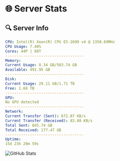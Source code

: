 # 🌐 Server Stats
## 🔍 Server Info
```yaml
CPU: Intel(R) Xeon(R) CPU E5-2699 v4 @ 1358.69MHz
CPU Usage: 7.40%
Cores: 44P | 88T
-----------------------------------
Memory:
Current Usage: 8.34 GB/503.74 GB
Available: 491.95 GB
-----------------------------------
Disk:
Current Usage: 29.11 GB/1.71 TB
Free: 1.60 TB
-----------------------------------
GPU:
No GPU detected
-----------------------------------
Network:
Current Transfer (Sent): 672.07 KB/s
Current Transfer (Received): 83.88 KB/s
Total Sent: 845.74 GB
Total Received: 177.47 GB
-----------------------------------
Uptime:
15d 23h 20m 59s
```
![GitHub Stats](https://img.shields.io/badge/Updated-2025-05-05_16:29:47-blue)